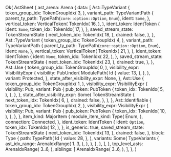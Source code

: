 Ok(
    AstSheet {
        ast_arena: Arena {
            data: [
                Ast::TypeVariant {
                    token_group_idx: TokenGroupIdx(
                        3,
                    ),
                    variant_path: TypeVariantPath {
                        parent_ty_path: TypePath(`core::option::Option`, `Enum`),
                        ident: `Some`,
                    },
                    vertical_token: VerticalToken(
                        TokenIdx(
                            16,
                        ),
                    ),
                    ident_token: IdentToken {
                        ident: `Some`,
                        token_idx: TokenIdx(
                            17,
                        ),
                    },
                    saved_stream_state: TokenStreamState {
                        next_token_idx: TokenIdx(
                            18,
                        ),
                        drained: false,
                    },
                },
                Ast::TypeVariant {
                    token_group_idx: TokenGroupIdx(
                        4,
                    ),
                    variant_path: TypeVariantPath {
                        parent_ty_path: TypePath(`core::option::Option`, `Enum`),
                        ident: `None`,
                    },
                    vertical_token: VerticalToken(
                        TokenIdx(
                            21,
                        ),
                    ),
                    ident_token: IdentToken {
                        ident: `None`,
                        token_idx: TokenIdx(
                            22,
                        ),
                    },
                    saved_stream_state: TokenStreamState {
                        next_token_idx: TokenIdx(
                            23,
                        ),
                        drained: true,
                    },
                },
                Ast::Use {
                    token_group_idx: TokenGroupIdx(
                        0,
                    ),
                    visibility_expr: VisibilityExpr {
                        visibility: PubUnder(
                            ModulePath(
                                Id {
                                    value: 13,
                                },
                            ),
                        ),
                        variant: Protected,
                    },
                    state_after_visibility_expr: None,
                },
                Ast::Use {
                    token_group_idx: TokenGroupIdx(
                        1,
                    ),
                    visibility_expr: VisibilityExpr {
                        visibility: Pub,
                        variant: Pub {
                            pub_token: PubToken {
                                token_idx: TokenIdx(
                                    5,
                                ),
                            },
                        },
                    },
                    state_after_visibility_expr: Some(
                        TokenStreamState {
                            next_token_idx: TokenIdx(
                                6,
                            ),
                            drained: false,
                        },
                    ),
                },
                Ast::Identifiable {
                    token_group_idx: TokenGroupIdx(
                        2,
                    ),
                    visibility_expr: VisibilityExpr {
                        visibility: Pub,
                        variant: Pub {
                            pub_token: PubToken {
                                token_idx: TokenIdx(
                                    10,
                                ),
                            },
                        },
                    },
                    item_kind: MajorItem {
                        module_item_kind: Type(
                            Enum,
                        ),
                        connection: Connected,
                    },
                    ident_token: IdentToken {
                        ident: `Option`,
                        token_idx: TokenIdx(
                            12,
                        ),
                    },
                    is_generic: true,
                    saved_stream_state: TokenStreamState {
                        next_token_idx: TokenIdx(
                            13,
                        ),
                        drained: false,
                    },
                    block: Type {
                        path: TypePath(
                            Id {
                                value: 28,
                            },
                        ),
                        variants: Some(
                            TypeVariants {
                                ast_idx_range: ArenaIdxRange(
                                    1..3,
                                ),
                            },
                        ),
                    },
                },
            ],
        },
        top_level_asts: ArenaIdxRange(
            3..6,
        ),
        siblings: [
            ArenaIdxRange(
                3..6,
            ),
        ],
    },
)